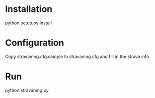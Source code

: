 
Installation
============

python setup.py install


Configuration
=============

Copy stravamng.cfg.sample to stravamng.cfg and fill in the strava info.

Run
===
python stravamng.py
